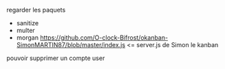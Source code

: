 
regarder les paquets
- sanitize
- multer
- morgan
https://github.com/O-clock-Bifrost/okanban-SimonMARTIN87/blob/master/index.js <= server.js de Simon le kanban

pouvoir supprimer un compte user